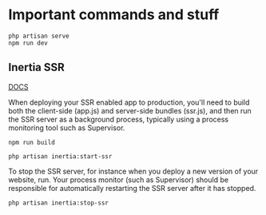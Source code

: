 # Important commands and stuff
```
php artisan serve
npm run dev
```

## Inertia SSR
[DOCS](https://inertiajs.com/server-side-rendering)


When deploying your SSR enabled app to production, you'll need to build both the client-side (app.js) and server-side bundles (ssr.js), and then run the SSR server as a background process, typically using a process monitoring tool such as Supervisor.
```
npm run build
```

```
php artisan inertia:start-ssr
```

To stop the SSR server, for instance when you deploy a new version of your website, run. Your process monitor (such as Supervisor) should be responsible for automatically restarting the SSR server after it has stopped.

```
php artisan inertia:stop-ssr
```
